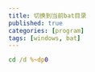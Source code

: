 ```yaml
---
title: 切换到当前bat目录
published: true
categories: [program]
tags: [windows, bat]
---
```


```cmd
cd /d %~dp0
```